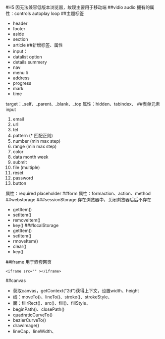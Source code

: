 #H5
因无法兼容低版本浏览器，故现主要用于移动端
##vidio audio
拥有的属性：controls autoplay loop
##主题标签
- header
- footer
- aside
- section
- article
##新增标签、属性
- input：
- datalist option
- details summery
- nav
- menu li
- address
- progress
- mark
- time

target：_self、_parent、_blank、_top
属性：hidden、tabindex、
##表单元素input
1. email
2. url
3. tel
4. pattern (* 匹配正则)
5. number (min max step)
6. range (min max step)
7. color
8. data month week
9. submit
10. file (multiple)
11. reset
12. password
13. button


属性：required placeholder
##form
属性：formaction、action、method
##webstorage
###sessionStorage
存在浏览器中，关闭浏览器后后不存在
- getItem()
- setItem()
- removeItem()
- key()
###localStorage  
- getItem()
- setItem()
- rmoveItem()
- clear()
- key()

##iframe
用于嵌套网页  

	<iframe src="" ></iframe>

##canvas
- 获取canvas，getContext("2d")获得上下文，设置width、height
- 线：moveTo()、lineTo()、stroke()、strokeStyle、
- 面：fillrRect()、arc()、fill()、fillStyle、
- beginPath()、closePath()
- quadraticCurveTo()
- bezierCurveTo()
- drawImage()
- lineCap、lineWidth、